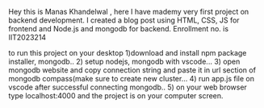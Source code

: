 Hey this is Manas Khandelwal , here I have mademy very first project on backend development. I created a blog post using HTML, CSS, JS for frontend and Node.js and mongodb for backend. Enrollment no. is IIT2023214

to run this project on your desktop 
1)download and install npm package installer, mongodb.. 
2) setup nodejs, mongodb with vscode... 
3) open mongodb website and copy connection string and paste it in url section of mongodb compass(make sure to create new cluster... 
4) run app.js file on vscode after successful connecting mongodb.. 
5) on your web browser type localhost:4000 and the project is on your computer screen.
